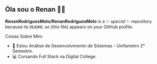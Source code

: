 ## Óla sou o Renan 👋😉


**RenanRodriguesMelo/RenanRodriguesMelo** is a ✨ _special_ ✨ repository because its `README.md` (this file) appears on your GitHub profile.

Coisas Sobre Mim:

- 📓 Estou Análise de Desenvolvimento de Sistemas - Unifametro 2° Semestre.
- 💻 Cursando Full Stack na Digital College.
